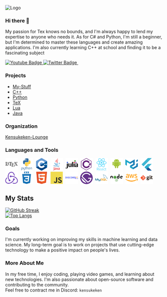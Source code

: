 ![Logo](https://cdn.discordapp.com/attachments/934212312921931786/1007127092464463902/ezgif.com-gif-maker1.gif)

### Hi there 👋
My passion for Tex knows no bounds, and I'm always happy to lend my expertise to anyone who needs it. As for C# and Python, I'm still a beginner, but I'm determined to master these languages and create amazing applications. I'm also currently learning C++ at school and finding it to be a fascinating subject

<div id="badges">
  <a href="https://www.youtube.com/channel/UCBvJDLAaRQ80NCJIASY51bg">
    <img src="https://img.shields.io/badge/YouTube-red?style=for-the-badge&logo=youtube&logoColor=white" alt="Youtube Badge"/>
  </a>
  <a href="[your-twitter-URL](https://twitter.com/Kensukeken_)">
    <img src="https://img.shields.io/badge/Twitter-blue?style=for-the-badge&logo=twitter&logoColor=white" alt="Twitter Badge"/>
  </a>
  <img src="https://komarev.com/ghpvc/?username=Kensukeken&style=flat-square&color=blue" alt=""/>
</div>

### Projects

- [My-Stuff](https://github.com/Kensukeken/Kensukeken)
- [C++](https://github.com/Kensukeken/ICS3U-Gleasons_Class_In_LDSS)
- [Python](https://github.com/Kensukeken/Python)
- [TeX](https://github.com/Kensukeken/TeX)
- [Lua](https://github.com/Kensukeken/Roblox-Studio)
- [Java](https://github.com/Kensukeken/ICS4U-McKenzie_Class_In_VSMS)

### Organization
[Kensukeken-Lounge](https://github.com/Kensukeken-Lounge)

### Languages and Tools
<div>
  <img src = "https://github.com/devicons/devicon/blob/master/icons/latex/latex-original.svg" title="LaTeX" alt="LaTeX" width="40" height="40"/>&nbsp;
  <img src = "https://github.com/devicons/devicon/blob/master/icons/python/python-original-wordmark.svg" title="Python" alt="Python" width="40" height="40"/>&nbsp;
  <img src= "https://github.com/devicons/devicon/blob/master/icons/cplusplus/cplusplus-original.svg" title="C++" alt="C++" width="40" height="40"/>&nbsp;
  <img src="https://github.com/devicons/devicon/blob/master/icons/java/java-original-wordmark.svg" title="Java" alt="Java" width="40" height="40"/>&nbsp;
  <img src="https://github.com/devicons/devicon/blob/master/icons/julia/julia-original-wordmark.svg" title = "Julia" alt="Julia" width="40" height="40"/>&nbsp;
  <img src = "https://github.com/devicons/devicon/blob/master/icons/csharp/csharp-line.svg" title = "C#" alt="CSharp" width="40" height="40"/>&nbsp;
  <img src="https://github.com/devicons/devicon/blob/master/icons/react/react-original-wordmark.svg" title="React" alt="React" width="40" height="40"/>&nbsp;
  <img src = "https://github.com/devicons/devicon/blob/master/icons/android/android-original-wordmark.svg" title = Android alt= Android width="40" height="40"/>&nbsp;
  <img src="https://github.com/devicons/devicon/blob/master/icons/materialui/materialui-original.svg" title="Material UI" alt="Material UI" width="40" height="40"/>&nbsp;
  <img src="https://github.com/devicons/devicon/blob/master/icons/flutter/flutter-original.svg" title="Flutter" alt="Flutter" width="40" height="40"/>&nbsp;
  <img src="https://github.com/devicons/devicon/blob/master/icons/redux/redux-original.svg" title="Redux" alt="Redux " width="40" height="40"/>&nbsp;
  <img src="https://github.com/devicons/devicon/blob/master/icons/css3/css3-plain-wordmark.svg"  title="CSS3" alt="CSS" width="40" height="40"/>&nbsp;
  <img src="https://github.com/devicons/devicon/blob/master/icons/html5/html5-original.svg" title="HTML5" alt="HTML" width="40" height="40"/>&nbsp;
  <img src="https://github.com/devicons/devicon/blob/master/icons/javascript/javascript-original.svg" title="JavaScript" alt="JavaScript" width="40" height="40"/>&nbsp;
  <img src="https://github.com/devicons/devicon/blob/master/icons/discordjs/discordjs-original-wordmark.svg" title="discordjs" alt="discordjs" width="40" height="40"/>&nbsp;
  <img src="https://github.com/devicons/devicon/blob/master/icons/gatsby/gatsby-original.svg" title="Gatsby"  alt="Gatsby" width="40" height="40"/>&nbsp;
  <img src="https://github.com/devicons/devicon/blob/master/icons/mysql/mysql-original-wordmark.svg" title="MySQL"  alt="MySQL" width="40" height="40"/>&nbsp;
  <img src="https://github.com/devicons/devicon/blob/master/icons/nodejs/nodejs-original-wordmark.svg" title="NodeJS" alt="NodeJS" width="40" height="40"/>&nbsp;
  <img src="https://github.com/devicons/devicon/blob/master/icons/amazonwebservices/amazonwebservices-plain-wordmark.svg" title="AWS" alt="AWS" width="40" height="40"/>&nbsp;
  <img src="https://github.com/devicons/devicon/blob/master/icons/git/git-original-wordmark.svg" title="Git" **alt="Git" width="40" height="40"/>
</div>



## My Stats
[![GitHub Streak](http://github-readme-streak-stats.herokuapp.com?user=Kensukeken&theme=dark&background=000000)](https://git.io/streak-stats) <br>
[![Top Langs](https://github-readme-stats.vercel.app/api/top-langs/?username=Kensukeken&layout=compact&theme=vision-friendly-dark)](https://github.com/anuraghazra/github-readme-stats) <br>


### Goals
I'm currently working on improving my skills in machine learning and data science. My long-term goal is to work on projects that use cutting-edge technology to make a positive impact on people's lives.

### More About Me

In my free time, I enjoy coding, playing video games, and learning about new technologies. I'm also passionate about open-source software and contributing to the community. <br/>
Feel free to contract me in Discord: `kensukeken`

